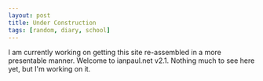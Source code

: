 ```yaml
---
layout: post
title: Under Construction
tags: [random, diary, school]
---
```


I am currently working on getting this site re-assembled in a more presentable manner. Welcome to ianpaul.net v2.1. Nothing much to see here yet, but I'm working on it.